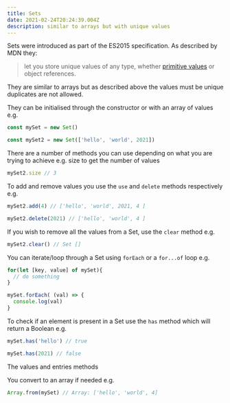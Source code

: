 ```yaml
---
title: Sets
date: 2021-02-24T20:24:39.004Z
description: similar to arrays but with unique values
---
```

Sets were introduced as part of the ES2015 specification. As described by MDN they:


> let you store unique values of any type, whether [primitive values](https://developer.mozilla.org/en-US/docs/Glossary/Primitive) or object references.

They are similar to arrays but as described above the values must be unique duplicates are not allowed.

They can be initialised through the constructor or with an array of values e.g.

```javascript
const mySet = new Set()

const mySet2 = new Set(['hello', 'world', 2021])
```

There are a number of methods you can use depending on what you are trying to achieve e.g. size to get the number of values

```javascript
mySet2.size // 3
```

To add and remove values you use the `use` and `delete` methods respectively e.g.

```javascript
mySet2.add(4) // ['hello', 'world', 2021, 4 ]

mySet2.delete(2021) // ['hello', 'world', 4 ]
```

If you wish to remove all the values from a Set, use the `clear` method e.g.

```javascript
mySet2.clear() // Set []
```

You can iterate/loop through a Set using `forEach` or a `for...of` loop e.g.

```javascript
for(let [key, value] of mySet){
  // do something
}

mySet.forEach( (val) => {
  console.log(val)
}
```

To check if an element is present in a Set use the `has` method which will return a Boolean e.g.

```javascript
mySet.has('hello') // true

mySet.has(2021) // false
```

The values and entries methods


You convert to an array if needed e.g. 

```javascript
Array.from(mySet) // Array: ['hello', 'world', 4]
```